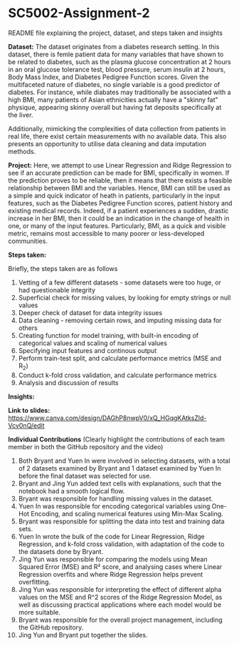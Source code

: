# SC5002-Assignment-2

README file explaining the project, dataset, and steps taken and insights

**Dataset:** The dataset originates from a diabetes research setting. In this dataset, there is femle patient data for many variables that have shown to be related to diabetes, such as the plasma glucose concentration at 2 hours in an oral glucose tolerance test, blood pressure, serum insulin at 2 hours, Body Mass Index, and Diabetes Pedigree Function scores. Given the multifaceted nature of diabetes, no single variable is a good predictor of diabetes. For instance, while diabates may traditionally be associated with a high BMI, many patients of Asian ethnicities actually have a "skinny fat" physique, appearing skinny overall but having fat deposits specifically at the liver. 

Additionally, mimicking the complexities of data collection from patients in real life, there exist certain measurements with no available data. This also presents an opportunity to utilise data cleaning and data imputation methods.

**Project:** Here, we attempt to use Linear Regression and Ridge Regression to see if an accurate prediction can be made for BMI, specifically in women. If the prediction proves to be reliable, then it means that there exists a feasible relationship between BMI and the variables. Hence, BMI can still be used as a simple and quick indicator of heath in patients, particularly in the input features, such as the Diabetes Pedigree Function scores, patient history and existing medical records. Indeed, if a patient experiences a sudden, drastic increase in her BMI, then it could be an indication in the change of health in one, or many of the input features. Particularly, BMI, as a quick and visible metric, remains most accessible to many poorer or less-developed communities. 

**Steps taken:**

Briefly, the steps taken are as follows

1. Vetting of a few different datasets - some datasets were too huge, or had questionable integrity
2. Superficial check for missing values, by looking for empty strings or null values
3. Deeper check of dataset for data integrity issues
4. Data cleaning - removing certain rows, and imputing missing data for others
5. Creating function for model training, with built-in encoding of categorical values and scaling of numerical values
6. Specifying input features and continous output
7. Perform train-test split, and calculate performance metrics (MSE and R<sub>2</sub>)
8. Conduct k-fold cross validation, and calculate performance metrics
9. Analysis and discussion of results

**Insights:**


**Link to slides:** https://www.canva.com/design/DAGhP8nwpV0/xQ_HGqgKAtksZld-Vcv0nQ/edit

**Individual Contributions** (Clearly highlight the contributions of each team member in both the GitHub repository and the video)
1. Both Bryant and Yuen In were involved in selecting datasets, with a total of 2 datasets examined by Bryant and 1 dataset examined by Yuen In before the final dataset was selected for use. 
2. Bryant and Jing Yun added text cells with explanations, such that the notebook had a smooth logical flow.
3. Bryant was responsible for handling missing values in the dataset.
4. Yuen In was responsible for encoding categorical variables using One-Hot Encoding, and scaling numerical features using Min-Max Scaling.
5. Bryant was responsible for splitting the data into test and training data sets.
6. Yuen In wrote the bulk of the code for Linear Regression, Ridge Regression, and k-fold cross validation, with adaptation of the code to the datasets done by Bryant.
7. Jing Yun was responsible for comparing the models using Mean Squared Error (MSE) and R² score, and analysing cases where Linear Regression overfits and where Ridge Regression helps
prevent overfitting.
8. Jing Yun was responsible for interpreting the effect of different alpha values on the MSE and R^2 scores of the Ridge Regression Model, as well as discussing practical applications where each model would be more suitable.
9. Bryant was responsible for the overall project management, including the GitHub repository.
10. Jing Yun and Bryant put together the slides.
